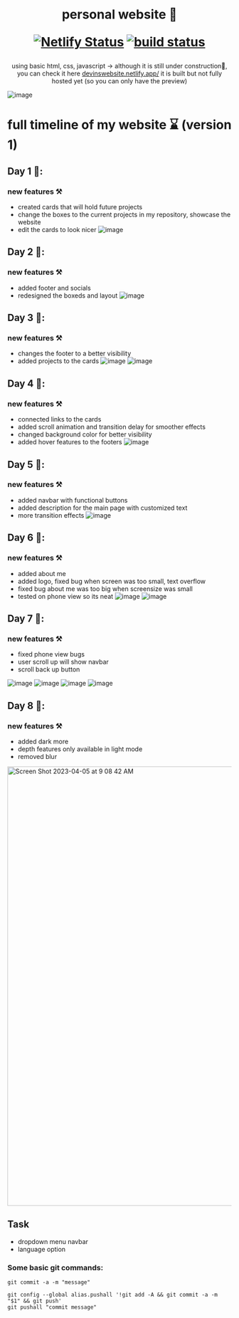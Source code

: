 <div align="center">
<h1> personal website 🍞 
 
 [![Netlify Status](https://api.netlify.com/api/v1/badges/0287d2f1-45c7-4107-8625-32ef37416b3e/deploy-status)](https://app.netlify.com/sites/devinswebsite/deploys)
<a href="https://circleci.com/gh/badges/shields/tree/master">
        <img src="https://img.shields.io/circleci/project/github/badges/shields/master" alt="build status"></a>

 
 </h1>
 </div>
<p align="center">using basic html, css, javascript -> although it is still under construction🚧, you can check it here <a href="https://devinswebsite.netlify.app/" target="_blank">devinswebsite.netlify.app/</a> it is built but not fully hosted yet (so you can only have the preview)

</p>


![image](https://user-images.githubusercontent.com/66978846/229260002-8abc050c-8a9d-4a20-b18d-c94b54fe62e6.png)

# full timeline of my website ⌛ (version 1)
## Day 1 📅:
### new features ⚒
- created cards that will hold future projects
- change the boxes to the current projects in my repository, showcase the website
- edit the cards to look nicer
![image](https://user-images.githubusercontent.com/66978846/228690152-d9b9c8a4-1db0-4414-9679-4000618a1ef4.png)

## Day 2 📅:
### new features ⚒
- added footer and socials
- redesigned the boxeds and layout
![image](https://user-images.githubusercontent.com/66978846/228978578-87571807-d59b-4495-9c64-d99cbe9b3bc6.png)

## Day 3 📅:
### new features ⚒
 - changes the footer to a better visibility
 - added projects to the cards
 ![image](https://user-images.githubusercontent.com/66978846/229015639-c23f302c-fe63-4a97-8ce4-fb677ab24cb0.png)
![image](https://user-images.githubusercontent.com/66978846/229015610-8aff2e6e-c76a-49ce-931e-3e433fdda877.png)

## Day 4 📅:
### new features ⚒
- connected links to the cards
- added scroll animation and transition delay for smoother effects
- changed background color for better visibility
- added hover features to the footers
![image](https://user-images.githubusercontent.com/66978846/229015931-c2f672aa-2517-400f-bc93-d52f609e3cce.png)

## Day 5 📅:
### new features ⚒
- added navbar with functional buttons
- added description for the main page with customized text
- more transition effects
![image](https://user-images.githubusercontent.com/66978846/229250219-56b77dec-5df9-4073-8ae7-86c74d2fc89f.png)

## Day 6 📅:
### new features ⚒
- added about me
- added logo, fixed bug when screen was too small, text overflow
- fixed bug about me was too big when screensize was small
- tested on phone view so its neat
![image](https://user-images.githubusercontent.com/66978846/229257567-e3944f13-b067-4b76-875c-32c466bd890a.png)
![image](https://user-images.githubusercontent.com/66978846/229257557-19b87f95-6e66-4454-93f6-0cfe7c21f2c2.png)

## Day 7 📅:
### new features ⚒
- fixed phone view bugs
- user scroll up will show navbar
- scroll back up button

![image](https://user-images.githubusercontent.com/66978846/229363510-20cb493d-86ba-4250-8d47-3f4f2b9c251c.png)
![image](https://user-images.githubusercontent.com/66978846/229363531-b57262b5-21d9-45d3-b331-9d4eac181f4c.png)
![image](https://user-images.githubusercontent.com/66978846/229363540-0a1f4135-a903-4ee9-9206-0eecc6cd85ad.png)
![image](https://user-images.githubusercontent.com/66978846/229363623-e5e5dfa4-df42-4077-bdba-dc8e2bd931e3.png)

## Day 8 📅:
### new features ⚒
- added dark more
- depth features only available in light mode
- removed blur

<img width="987" alt="Screen Shot 2023-04-05 at 9 08 42 AM" src="https://user-images.githubusercontent.com/66978846/230089976-14519e60-7ebe-4058-b734-0d188f66f749.png">


## Task

- dropdown menu navbar
- language option


### Some basic git commands:
``` 
git commit -a -m "message"

git config --global alias.pushall '!git add -A && git commit -a -m "$1" && git push'
git pushall "commit message"
```
